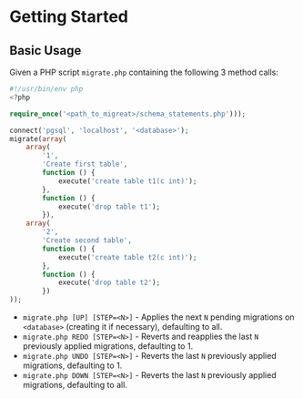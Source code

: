 # Getting Started

## Basic Usage

Given a PHP script `migrate.php` containing the following 3 method calls:

```php
#!/usr/bin/env php
<?php

require_once('<path_to_migreat>/schema_statements.php')));

connect('pgsql', 'localhost', '<database>');
migrate(array(
    array(
        '1',
        'Create first table',
        function () {
            execute('create table t1(c int)');
        },
        function () {
            execute('drop table t1');
        }),
    array(
        '2',
        'Create second table',
        function () {
            execute('create table t2(c int)');
        },
        function () {
            execute('drop table t2');
        })
));
```

* `migrate.php [UP] [STEP=<N>]` - Applies the next `N` pending migrations on `<database>` (creating it if necessary), defaulting to all.
* `migrate.php REDO [STEP=<N>]` - Reverts and reapplies the last `N` previously applied migrations, defaulting to 1.
* `migrate.php UNDO [STEP=<N>]` - Reverts the last `N` previously applied migrations, defaulting to 1.
* `migrate.php DOWN [STEP=<N>]` - Reverts the last `N` previously applied migrations, defaulting to all.
